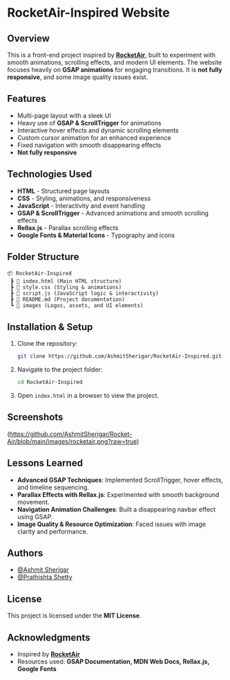 # RocketAir-Inspired Website

## Overview
This is a front-end project inspired by **[RocketAir](https://rocketair.com/)**, built to experiment with smooth animations, scrolling effects, and modern UI elements. The website focuses heavily on **GSAP animations** for engaging transitions. It is **not fully responsive**, and some image quality issues exist.

## Features
- Multi-page layout with a sleek UI
- Heavy use of **GSAP & ScrollTrigger** for animations
- Interactive hover effects and dynamic scrolling elements
- Custom cursor animation for an enhanced experience
- Fixed navigation with smooth disappearing effects
- **Not fully responsive**

## Technologies Used
- **HTML** - Structured page layouts
- **CSS** - Styling, animations, and responsiveness
- **JavaScript** - Interactivity and event handling
- **GSAP & ScrollTrigger** - Advanced animations and smooth scrolling effects
- **Rellax.js** - Parallax scrolling effects
- **Google Fonts & Material Icons** - Typography and icons

## Folder Structure
```
📦 RocketAir-Inspired
 ┣ 📜 index.html (Main HTML structure)
 ┣ 📜 style.css (Styling & animations)
 ┣ 📜 script.js (JavaScript logic & interactivity)
 ┣ 📜 README.md (Project documentation)
 ┗ 📂 images (Logos, assets, and UI elements)
```

## Installation & Setup
1. Clone the repository:
   ```sh
   git clone https://github.com/AshmitSherigar/RocketAir-Inspired.git
   ```
2. Navigate to the project folder:
   ```sh
   cd RocketAir-Inspired
   ```
3. Open `index.html` in a browser to view the project.



## Screenshots
(https://github.com/AshmitSherigar/Rocket-Air/blob/main/images/rocketair.png?raw=true)

## Lessons Learned
- **Advanced GSAP Techniques**: Implemented ScrollTrigger, hover effects, and timeline sequencing.
- **Parallax Effects with Rellax.js**: Experimented with smooth background movement.
- **Navigation Animation Challenges**: Built a disappearing navbar effect using GSAP.
- **Image Quality & Resource Optimization**: Faced issues with image clarity and performance.

## Authors
- [@Ashmit Sherigar](https://github.com/AshmitSherigar)
- [@Prathishta Shetty](https://github.com/prathishta-shetty)

## License
This project is licensed under the **MIT License**.

## Acknowledgments
- Inspired by **[RocketAir](https://rocketair.com/)**
- Resources used: **GSAP Documentation, MDN Web Docs, Rellax.js, Google Fonts**

